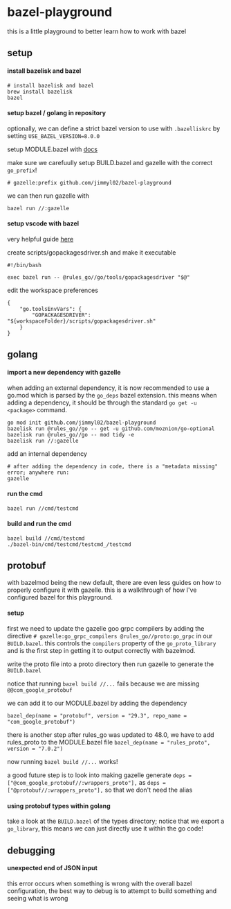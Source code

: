 # bazel-playground

this is a little playground to better learn how to work with bazel

## setup

#### install bazelisk and bazel

```
# install bazelisk and bazel
brew install bazelisk
bazel
```

#### setup bazel / golang in repository

optionally, we can define a strict bazel version to use with `.bazelliskrc` by setting `USE_BAZEL_VERSION=8.0.0`

setup MODULE.bazel with [docs](https://github.com/bazel-contrib/rules_go/blob/master/docs/go/core/bzlmod.md)

make sure we carefuully setup BUILD.bazel and gazelle with the correct `go_prefix`!

```
# gazelle:prefix github.com/jimmyl02/bazel-playground
```

we can then run gazelle with

```
bazel run //:gazelle
```

#### setup vscode with bazel

very helpful guide [here](https://github.com/bazelbuild/rules_go/issues/3014)

create scripts/gopackagesdriver.sh and make it executable

```
#!/bin/bash

exec bazel run -- @rules_go//go/tools/gopackagesdriver "$@"
```

edit the workspace preferences

```
{
    "go.toolsEnvVars": {
        "GOPACKAGESDRIVER": "${workspaceFolder}/scripts/gopackagesdriver.sh"
    }
}
```

## golang

#### import a new dependency with gazelle

when adding an external dependency, it is now recommended to use a go.mod which is parsed by the `go_deps` bazel extension. this means when adding a dependency, it should be through the standard `go get -u <package>` command.

```
go mod init github.com/jimmyl02/bazel-playground
bazelisk run @rules_go//go -- get -u github.com/moznion/go-optional
bazelisk run @rules_go//go -- mod tidy -e
bazelisk run //:gazelle
```

add an internal dependency

```
# after adding the dependency in code, there is a "metadata missing" error; anywhere run:
gazelle
```

#### run the cmd

```
bazel run //cmd/testcmd
```

#### build and run the cmd

```
bazel build //cmd/testcmd
./bazel-bin/cmd/testcmd/testcmd_/testcmd
```

## protobuf

with bazelmod being the new default, there are even less guides on how to properly configure it with gazelle. this is a walkthrough of how I've configured bazel for this playground.

#### setup

first we need to update the gazelle goo grpc compilers by adding the directive `# gazelle:go_grpc_compilers @rules_go//proto:go_grpc` in our `BUILD.bazel`. this controls the `compilers` property of the `go_proto_library` and is the first step in getting it to output correctly with bazelmod.

write the proto file into a proto directory then run gazelle to generate the `BUILD.bazel`

notice that running `bazel build //...` fails because we are missing `@@com_google_protobuf`

we can add it to our MODULE.bazel by adding the dependency

```
bazel_dep(name = "protobuf", version = "29.3", repo_name = "com_google_protobuf")
```

there is another step after rules_go was updated to 48.0, we have to add rules_proto to the MODULE.bazel file
`bazel_dep(name = "rules_proto", version = "7.0.2")`

now running `bazel build //...` works!

a good future step is to look into making gazelle generate `deps = ["@com_google_protobuf//:wrappers_proto"],` as `deps = ["@protobuf//:wrappers_proto"],` so that we don't need the alias

#### using protobuf types within golang

take a look at the `BUILD.bazel` of the types directory; notice that we export a `go_library`, this means we can just directly use it within the go code!

## debugging

#### unexpected end of JSON input

this error occurs when something is wrong with the overall bazel configuration, the best way to debug is to attempt to build something and seeing what is wrong

